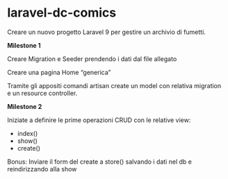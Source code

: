 # laravel-dc-comics

Creare un nuovo progetto Laravel 9 per gestire un archivio di fumetti.

**********************Milestone 1**********************

Creare Migration e Seeder prendendo i dati dal file allegato

Creare una pagina Home “generica”

Tramite gli appositi comandi artisan create un model con relativa migration e un resource controller.

**********************Milestone 2**********************

Iniziate a definire le prime operazioni CRUD con le relative view:

- index()
- show()
- create()

Bonus: Inviare il form del create a store() salvando i dati nel db e reindirizzando alla show
